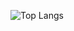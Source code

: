 ![Top Langs](https://github-readme-stats.vercel.app/api/top-langs/?username=benetflo&layout=compact)

